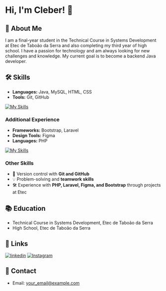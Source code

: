 # Hi, I'm Cleber! 👋

## 🚀 About Me
I am a final-year student in the Technical Course in Systems Development at Etec de Taboão da Serra and also completing my third year of high school. I have a passion for technology and am always looking for new challenges and knowledge. My current goal is to become a backend Java developer.

## 🛠 Skills
- **Languages:** Java, MySQL, HTML, CSS
- **Tools:** Git, GitHub

[![My Skills](https://skillicons.dev/icons?i=idea,java,mysql,html,css,git,github&theme=light)](https://skillicons.dev)

### Additional Experience
- **Frameworks:** Bootstrap, Laravel
- **Design Tools:** Figma
- **Languages:** PHP

[![My Skills](https://skillicons.dev/icons?i=bootstrap,laravel,figma,php&theme=light)](https://skillicons.dev)

### Other Skills
- 📌 Version control with **Git and GitHub**
- 💡 Problem-solving and **teamwork skills**
- 🛠 Experience with **PHP, Laravel, Figma, and Bootstrap** through projects at Etec

## 📚 Education
- Technical Course in Systems Development, Etec de Taboão da Serra
- High School, Etec de Taboão da Serra

## 🔗 Links
[![linkedin](https://img.shields.io/badge/linkedin-0A66C2?style=for-the-badge&logo=linkedin&logoColor=white)](https://www.linkedin.com/in/cleber-jesus/)
[![Instagram](https://img.shields.io/badge/Instagram-E4405F?style=for-the-badge&logo=instagram&logoColor=white)](https://www.instagram.com/clsilvaj/)

## 📧 Contact
- Email: your_email@example.com